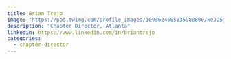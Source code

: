 ```yaml
---
title: Brian Trejo
image: "https://pbs.twimg.com/profile_images/1093624505035980800/keJO5jXw_400x400.jpg"
description: "Chapter Director, Atlanta"
linkedin: https://www.linkedin.com/in/briantrejo
categories:
  - chapter-director
---
```

